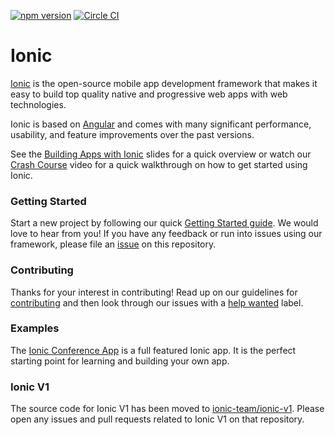 [![npm version](https://badge.fury.io/js/ionic-angular.svg)](https://badge.fury.io/js/ionic-angular)
[![Circle CI](https://circleci.com/gh/ionic-team/ionic.svg?style=shield&circle-token=:circle-token)](https://circleci.com/gh/ionic-team/ionic)

# Ionic

[Ionic](https://ionicframework.com/) is the open-source mobile app development framework that makes it easy to
build top quality native and progressive web apps with web technologies.

Ionic is based on [Angular](https://angular.io/) and comes with many significant performance, usability, and
feature improvements over the past versions.

See the [Building Apps with Ionic](https://adamdbradley.github.io/building-with-ionic2) slides for a quick
overview or watch our [Crash Course](https://youtu.be/O2WiI9QrS5s) video for a quick walkthrough on how to get
started using Ionic.

### Getting Started

Start a new project by following our quick [Getting Started guide](https://ionicframework.com/getting-started/).
We would love to hear from you! If you have any feedback or run into issues using our framework, please file
an [issue](https://github.com/ionic-team/ionic/issues/new) on this repository.

### Contributing

Thanks for your interest in contributing! Read up on our guidelines for
[contributing](https://github.com/ionic-team/ionic/blob/master/.github/CONTRIBUTING.md)
and then look through our issues with a [help wanted](https://github.com/ionic-team/ionic/issues?q=is%3Aopen+is%3Aissue+label%3A%22help+wanted%22)
label.

### Examples

The [Ionic Conference App](https://github.com/ionic-team/ionic-conference-app) is a full featured Ionic app.
It is the perfect starting point for learning and building your own app.

### Ionic V1

The source code for Ionic V1 has been moved to [ionic-team/ionic-v1](https://github.com/ionic-team/ionic-v1).
Please open any issues and pull requests related to Ionic V1 on that repository.